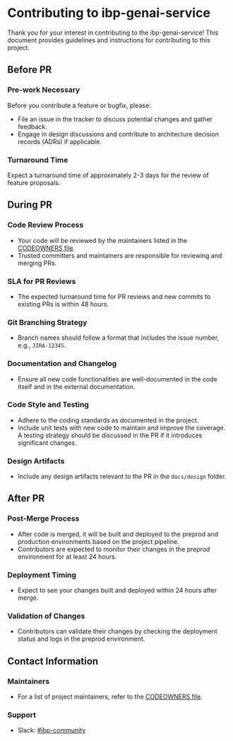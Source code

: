 # Contributing to ibp-genai-service

Thank you for your interest in contributing to the ibp-genai-service! This document provides guidelines and instructions for contributing to this project.

## Before PR

### Pre-work Necessary
Before you contribute a feature or bugfix, please:
- File an issue in the tracker to discuss potential changes and gather feedback.
- Engage in design discussions and contribute to architecture decision records (ADRs) if applicable.

### Turnaround Time
Expect a turnaround time of approximately 2-3 days for the review of feature proposals.

## During PR

### Code Review Process
- Your code will be reviewed by the maintainers listed in the [CODEOWNERS file](.github/CODEOWNERS).
- Trusted committers and maintainers are responsible for reviewing and merging PRs.

### SLA for PR Reviews
- The expected turnaround time for PR reviews and new commits to existing PRs is within 48 hours.

### Git Branching Strategy
- Branch names should follow a format that includes the issue number, e.g., `JIRA-12345`.

### Documentation and Changelog
- Ensure all new code functionalities are well-documented in the code itself and in the external documentation.

### Code Style and Testing
- Adhere to the coding standards as documented in the project.
- Include unit tests with new code to maintain and improve the coverage. A testing strategy should be discussed in the PR if it introduces significant changes.

### Design Artifacts
- Include any design artifacts relevant to the PR in the `docs/design` folder.

## After PR

### Post-Merge Process
- After code is merged, it will be built and deployed to the preprod and production environments based on the project pipeline.
- Contributors are expected to monitor their changes in the preprod environment for at least 24 hours.

### Deployment Timing
- Expect to see your changes built and deployed within 24 hours after merge.

### Validation of Changes
- Contributors can validate their changes by checking the deployment status and logs in the preprod environment.

## Contact Information

### Maintainers
- For a list of project maintainers, refer to the [CODEOWNERS file](.github/CODEOWNERS).

### Support
- Slack: [#ibp-community](https://intuit.enterprise.slack.com/archives/C9YFBNJBV)

